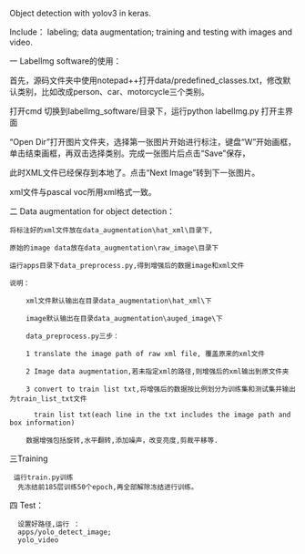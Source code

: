 Object detection with yolov3 in keras.

Include： 
 labeling; 
 data augmentation; 
 training and testing with images and video.

一 LabelImg software的使用：
   
   首先，源码文件夹中使用notepad++打开data/predefined_classes.txt，修改默认类别，比如改成person、car、motorcycle三个类别。
   
   打开cmd 切换到labelImg_software/目录下，运行python labelImg.py 打开主界面
   
   “Open Dir”打开图片文件夹，选择第一张图片开始进行标注，键盘“W”开始画框，单击结束画框，再双击选择类别。完成一张图片后点击“Save”保存，
   
   此时XML文件已经保存到本地了。点击“Next Image”转到下一张图片。
   
   xml文件与pascal voc所用xml格式一致。
   


二 Data augmentation for object detection：

    将标注好的xml文件放在data_augmentation\hat_xml\目录下,

    原始的image data放在data_augmentation\raw_image\目录下

    运行apps目录下data_preprocess.py,得到增强后的数据image和xml文件

    说明：

        xml文件默认输出在目录data_augmentation\hat_xml\下

        image默认输出在目录data_augmentation\auged_image\下

        data_preprocess.py三步：

        1 translate the image path of raw xml file, 覆盖原来的xml文件

        2 Image data augmentation,若未指定xml的路径,则增强后的xml输出到原文件夹

        3 convert to train list txt,将增强后的数据按比例划分为训练集和测试集并输出为train_list_txt文件

          train list txt(each line in the txt includes the image path and box information)
          
        数据增强包括旋转,水平翻转,添加噪声，改变亮度,剪裁平移等.

三Training

     运行train.py训练
      先冻结前185层训练50个epoch,再全部解除冻结进行训练。
  
四 Test：

      设置好路径,运行 ：
      apps/yolo_detect_image;
      yolo_video
